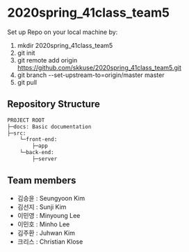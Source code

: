 # 2020spring_41class_team5

Set up Repo on your local machine by:
1. mkdir 2020spring_41class_team5
2. git init
3. git remote add origin https://github.com/skkuse/2020spring_41class_team5.git
4. git branch --set-upstream-to=origin/master master
4. git pull




## Repository Structure

```bash
PROJECT ROOT
├─docs: Basic documentation
├─src:
    └─front-end:
        ├─app    
    └─back-end:
        ├─server
```

## Team members

- 김승윤 : Seungyoon Kim
- 김선지 : Sunji Kim
- 이민영 : Minyoung Lee
- 이민호 : Minho Lee
- 김주환 : Juhwan Kim
- 크리스 : Christian Klose
